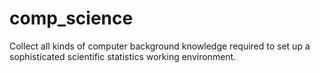 comp_science
============

Collect all kinds of computer background knowledge required to set up a sophisticated scientific statistics working environment.